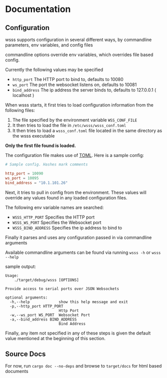 # Documentation

## Configuration

wsss supports configuration in several different ways, by commandline parameters, env variables, and config files

commandline options override env variables, which overrides file based config.

Currently the following values may be specified

* `http_port` The HTTP port to bind to, defaults to 10080
* `ws_port` The port the websocket listens on, defaults to 10081
* `bind_address` The ip address the server binds to, defaults to 127.0.0.1 ( localhost )

When wsss starts, it first tries to load configuration information from the following files: 

1. The file specified by the environment variable `WSS_CONF_FILE`
1. It then tries to load the file in `/etc/wsss/wsss_conf.toml`
1. It then tries to load a `wsss_conf.toml` file located in the same directory as the wsss executable

**Only the first file found is loaded.**

The configuration file makes use of [TOML](https://github.com/toml-lang/toml). Here is a sample config:

``` toml
# Sample config. Hashes mark comments

http_port = 10090
ws_port = 10095
bind_address = "10.1.101.26"
```

Next, it tries to pull in config from the environment. These values will override any values found in any loaded configuration files.

The following env variable names are searched:

* `WSSS_HTTP_PORT` Specifies the HTTP port
* `WSSS_WS_PORT` Specifies the Websocket port
* `WSSS_BIND_ADDRESS` Specifies the ip address to bind to

Finally it parses and uses any configuration passed in via commandline arguments

Available commandline arguments can be found via running `wsss -h` or `wsss --help`

sample output:

```
Usage:
    ./target/debug/wsss [OPTIONS]

Provide access to serial ports over JSON Websockets

optional arguments:
  -h,--help             show this help message and exit
  -p,--http_port HTTP_PORT
                        Http Port
  -w,--ws_port WS_PORT  Websocket Port
  -a,--bind_address BIND_ADDRESS
                        Bind Address
```

Finally, any item not specified in any of these steps is given the default value mentioned at the beginning of this section.

## Source Docs
For now, run `cargo doc --no-deps` and browse to `target/docs` for 
html based documents